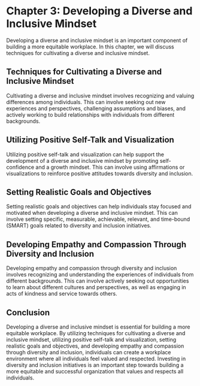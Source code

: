 Chapter 3: Developing a Diverse and Inclusive Mindset
=====================================================

Developing a diverse and inclusive mindset is an important component of building a more equitable workplace. In this chapter, we will discuss techniques for cultivating a diverse and inclusive mindset.

Techniques for Cultivating a Diverse and Inclusive Mindset
----------------------------------------------------------

Cultivating a diverse and inclusive mindset involves recognizing and valuing differences among individuals. This can involve seeking out new experiences and perspectives, challenging assumptions and biases, and actively working to build relationships with individuals from different backgrounds.

Utilizing Positive Self-Talk and Visualization
----------------------------------------------

Utilizing positive self-talk and visualization can help support the development of a diverse and inclusive mindset by promoting self-confidence and a growth mindset. This can involve using affirmations or visualizations to reinforce positive attitudes towards diversity and inclusion.

Setting Realistic Goals and Objectives
--------------------------------------

Setting realistic goals and objectives can help individuals stay focused and motivated when developing a diverse and inclusive mindset. This can involve setting specific, measurable, achievable, relevant, and time-bound (SMART) goals related to diversity and inclusion initiatives.

Developing Empathy and Compassion Through Diversity and Inclusion
-----------------------------------------------------------------

Developing empathy and compassion through diversity and inclusion involves recognizing and understanding the experiences of individuals from different backgrounds. This can involve actively seeking out opportunities to learn about different cultures and perspectives, as well as engaging in acts of kindness and service towards others.

Conclusion
----------

Developing a diverse and inclusive mindset is essential for building a more equitable workplace. By utilizing techniques for cultivating a diverse and inclusive mindset, utilizing positive self-talk and visualization, setting realistic goals and objectives, and developing empathy and compassion through diversity and inclusion, individuals can create a workplace environment where all individuals feel valued and respected. Investing in diversity and inclusion initiatives is an important step towards building a more equitable and successful organization that values and respects all individuals.
